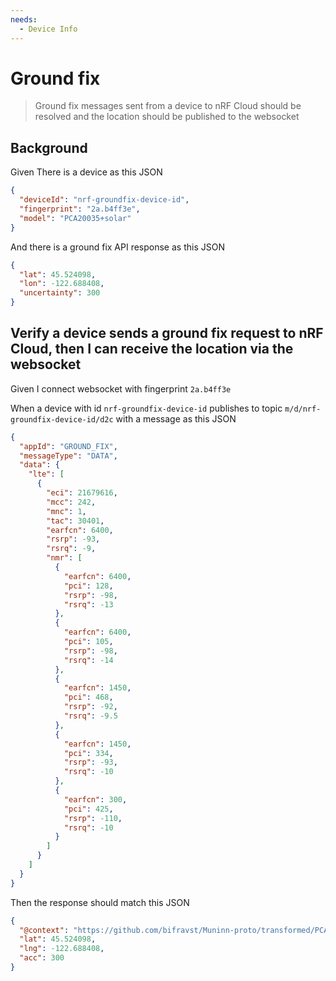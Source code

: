 ```yaml
---
needs:
  - Device Info
---
```


# Ground fix

> Ground fix messages sent from a device to nRF Cloud should be resolved and the
> location should be published to the websocket

## Background

Given There is a device as this JSON

```json
{
  "deviceId": "nrf-groundfix-device-id",
  "fingerprint": "2a.b4ff3e",
  "model": "PCA20035+solar"
}
```

And there is a ground fix API response as this JSON

```json
{
  "lat": 45.524098,
  "lon": -122.688408,
  "uncertainty": 300
}
```

## Verify a device sends a ground fix request to nRF Cloud, then I can receive the location via the websocket

Given I connect websocket with fingerprint `2a.b4ff3e`

When a device with id `nrf-groundfix-device-id` publishes to topic
`m/d/nrf-groundfix-device-id/d2c` with a message as this JSON

```json
{
  "appId": "GROUND_FIX",
  "messageType": "DATA",
  "data": {
    "lte": [
      {
        "eci": 21679616,
        "mcc": 242,
        "mnc": 1,
        "tac": 30401,
        "earfcn": 6400,
        "rsrp": -93,
        "rsrq": -9,
        "nmr": [
          {
            "earfcn": 6400,
            "pci": 128,
            "rsrp": -98,
            "rsrq": -13
          },
          {
            "earfcn": 6400,
            "pci": 105,
            "rsrp": -98,
            "rsrq": -14
          },
          {
            "earfcn": 1450,
            "pci": 468,
            "rsrp": -92,
            "rsrq": -9.5
          },
          {
            "earfcn": 1450,
            "pci": 334,
            "rsrp": -93,
            "rsrq": -10
          },
          {
            "earfcn": 300,
            "pci": 425,
            "rsrp": -110,
            "rsrq": -10
          }
        ]
      }
    ]
  }
}
```

Then the response should match this JSON

```json
{
  "@context": "https://github.com/bifravst/Muninn-proto/transformed/PCA20035%2Bsolar/location",
  "lat": 45.524098,
  "lng": -122.688408,
  "acc": 300
}
```
